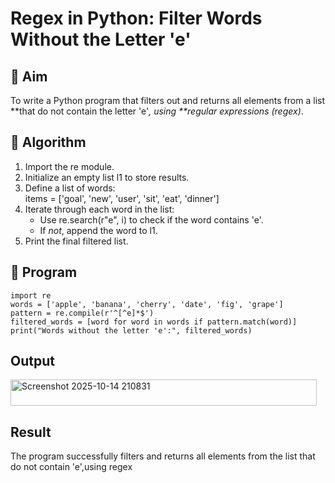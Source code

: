 # Regex in Python: Filter Words Without the Letter 'e'

## 🎯 Aim
To write a Python program that filters out and returns all elements from a list **that do not contain the letter 'e'*, using **regular expressions (regex)*.

## 🧠 Algorithm
1. Import the re module.
2. Initialize an empty list l1 to store results.
3. Define a list of words:  
   items = ['goal', 'new', 'user', 'sit', 'eat', 'dinner']
4. Iterate through each word in the list:
   - Use re.search(r"e", i) to check if the word contains 'e'.
   - If *not*, append the word to l1.
5. Print the final filtered list.

## 🧾 Program
```
import re
words = ['apple', 'banana', 'cherry', 'date', 'fig', 'grape']
pattern = re.compile(r'^[^e]*$')
filtered_words = [word for word in words if pattern.match(word)]
print("Words without the letter 'e':", filtered_words)
```
## Output
<img width="490" height="42" alt="Screenshot 2025-10-14 210831" src="https://github.com/user-attachments/assets/d5d718e7-e76c-4cff-8602-413a3b37574c" />

## Result
The program successfully filters and returns all elements from the list that do not contain 'e',using regex

